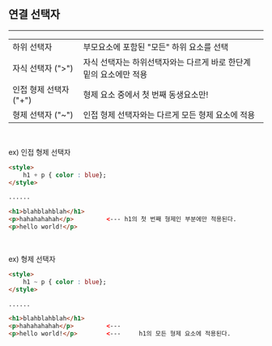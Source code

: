 ## 연결 선택자
---
|||
|--|--|
|하위 선택자|부모요소에 포함된 "모든" 하위 요소를 선택|
|자식 선택자 (">") | 자식 선택자는 하위선택자와는 다르게 바로 한단계 밑의 요소에만 적용|
|인접 형제 선택자 ("+")|형제 요소 중에서 첫 번째 동생요소만!|
|형제 선택자 ("~") | 인접 형제 선택자와는 다르게 모든 형제 요소에 적용|

<br>

ex) 인접 형제 선택자
```html
<style>
    h1 + p { color : blue};
</style>

......

<h1>blahblahblah</h1>
<p>hahahahahah</p>         <--- h1의 첫 번째 형제인 부분에만 적용된다.
<p>hello world!</p>
```
<br>

ex) 형제 선택자
```html
<style>
    h1 ~ p { color : blue};
</style>

......

<h1>blahblahblah</h1>
<p>hahahahahah</p>         <--- 
<p>hello world!</p>        <---     h1의 모든 형제 요소에 적용된다.     
```